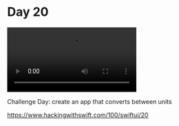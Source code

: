 # Day 20

![Day 20](Screenshot/day20.mp4)

Challenge Day: create an app that converts between units

https://www.hackingwithswift.com/100/swiftui/20